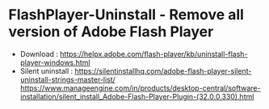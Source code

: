 # FlashPlayer-Uninstall - Remove all version of Adobe Flash Player

* Download : https://helpx.adobe.com/flash-player/kb/uninstall-flash-player-windows.html
* Silent uninstall : https://silentinstallhq.com/adobe-flash-player-silent-uninstall-strings-master-list/
  https://www.manageengine.com/in/products/desktop-central/software-installation/silent_install_Adobe-Flash-Player-Plugin-(32.0.0.330).html

